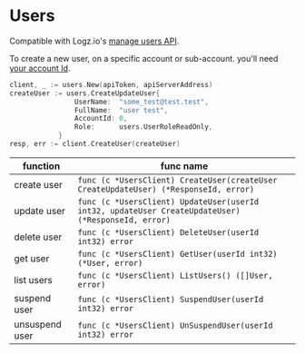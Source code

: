 # Users

Compatible with Logz.io's [manage users API](https://api-docs.logz.io/docs/logz/manage-users).

To create a new user, on a specific account or sub-account. you'll need [your account Id](https://docs.logz.io/docs/user-guide/admin/logzio-accounts/manage-the-main-account-and-sub-accounts#view-log-management-plan-summary).

```go
client, _ := users.New(apiToken, apiServerAddress)
createUser := users.CreateUpdateUser{
                UserName:  "some_test@test.test",
                FullName:  "user test",
                AccountId: 0,
                Role:      users.UserRoleReadOnly,
            }
resp, err := client.CreateUser(createUser)
```

| function       | func name                                                                                          |
|----------------|----------------------------------------------------------------------------------------------------|
| create user    | `func (c *UsersClient) CreateUser(createUser CreateUpdateUser) (*ResponseId, error)`               |
| update user    | `func (c *UsersClient) UpdateUser(userId int32, updateUser CreateUpdateUser) (*ResponseId, error)` |
| delete user    | `func (c *UsersClient) DeleteUser(userId int32) error`                                             |
| get user       | `func (c *UsersClient) GetUser(userId int32) (*User, error)`                                       |
| list users     | `func (c *UsersClient) ListUsers() ([]User, error)`                                                |
| suspend user   | `func (c *UsersClient) SuspendUser(userId int32) error`                                            |
| unsuspend user | `func (c *UsersClient) UnSuspendUser(userId int32) error`                                          |
